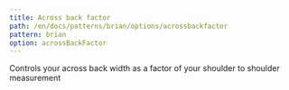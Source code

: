 ```yaml
---
title: Across back factor
path: /en/docs/patterns/brian/options/acrossbackfactor
pattern: brian
option: acrossBackFactor
---
```


Controls your across back width as a factor of your shoulder to shoulder measurement
